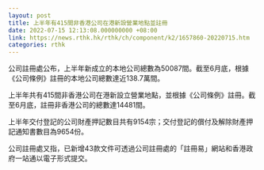 ```yaml
---
layout: post
title: 上半年有415間非香港公司在港新設營業地點並註冊
date: 2022-07-15 12:13:08.000000000 +08:00
link: https://news.rthk.hk/rthk/ch/component/k2/1657860-20220715.htm
categories: rthk
---
```


公司註冊處公布，上半年新成立的本地公司總數為50087間。截至6月底，根據《公司條例》註冊的本地公司總數達近138.7萬間。

上半年共有415間非香港公司在港新設立營業地點，並根據《公司條例》註冊。截至6月底，註冊非香港公司的總數達14481間。

上半年交付登記的公司財產押記數目共有9154宗；交付登記的償付及解除財產押記通知書數目為9654份。

公司註冊處又指，已新增43款文件可透過公司註冊處的「註冊易」網站和香港政府一站通以電子形式提交。
